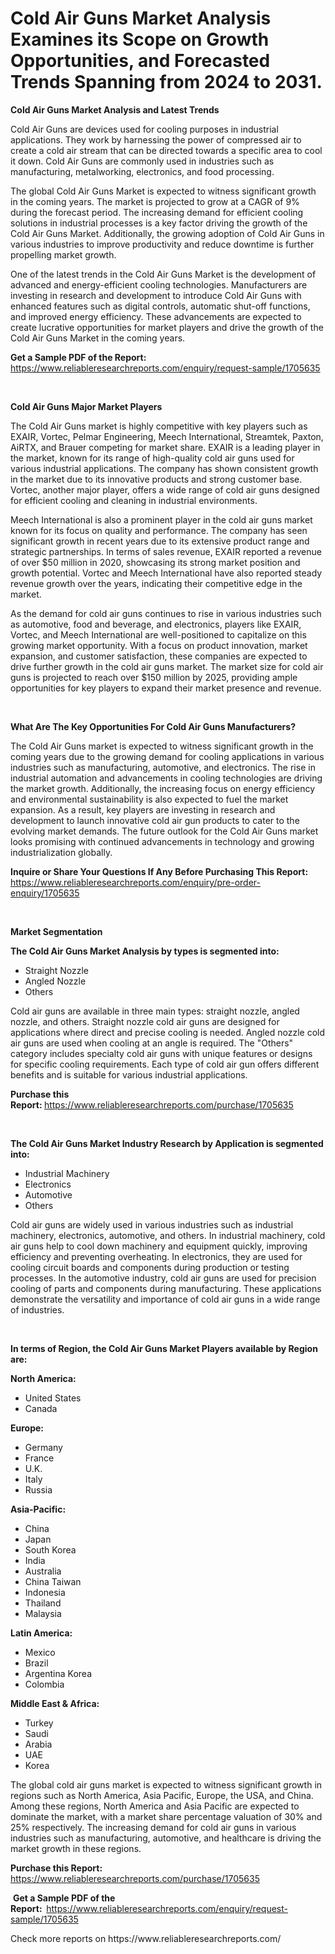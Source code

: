 <p><h1>Cold Air Guns Market Analysis Examines its Scope on Growth Opportunities, and Forecasted Trends Spanning from 2024 to 2031.</h1></p><p><strong>Cold Air Guns Market Analysis and Latest Trends</strong></p>
<p><p>Cold Air Guns are devices used for cooling purposes in industrial applications. They work by harnessing the power of compressed air to create a cold air stream that can be directed towards a specific area to cool it down. Cold Air Guns are commonly used in industries such as manufacturing, metalworking, electronics, and food processing.</p><p>The global Cold Air Guns Market is expected to witness significant growth in the coming years. The market is projected to grow at a CAGR of 9% during the forecast period. The increasing demand for efficient cooling solutions in industrial processes is a key factor driving the growth of the Cold Air Guns Market. Additionally, the growing adoption of Cold Air Guns in various industries to improve productivity and reduce downtime is further propelling market growth.</p><p>One of the latest trends in the Cold Air Guns Market is the development of advanced and energy-efficient cooling technologies. Manufacturers are investing in research and development to introduce Cold Air Guns with enhanced features such as digital controls, automatic shut-off functions, and improved energy efficiency. These advancements are expected to create lucrative opportunities for market players and drive the growth of the Cold Air Guns Market in the coming years.</p></p>
<p><strong>Get a Sample PDF of the Report:&nbsp;</strong> <a href="https://www.reliableresearchreports.com/enquiry/request-sample/1705635">https://www.reliableresearchreports.com/enquiry/request-sample/1705635</a></p>
<p>&nbsp;</p>
<p><strong>Cold Air Guns Major Market Players</strong></p>
<p><p>The Cold Air Guns market is highly competitive with key players such as EXAIR, Vortec, Pelmar Engineering, Meech International, Streamtek, Paxton, AiRTX, and Brauer competing for market share. EXAIR is a leading player in the market, known for its range of high-quality cold air guns used for various industrial applications. The company has shown consistent growth in the market due to its innovative products and strong customer base. Vortec, another major player, offers a wide range of cold air guns designed for efficient cooling and cleaning in industrial environments. </p><p>Meech International is also a prominent player in the cold air guns market known for its focus on quality and performance. The company has seen significant growth in recent years due to its extensive product range and strategic partnerships. In terms of sales revenue, EXAIR reported a revenue of over $50 million in 2020, showcasing its strong market position and growth potential. Vortec and Meech International have also reported steady revenue growth over the years, indicating their competitive edge in the market.</p><p>As the demand for cold air guns continues to rise in various industries such as automotive, food and beverage, and electronics, players like EXAIR, Vortec, and Meech International are well-positioned to capitalize on this growing market opportunity. With a focus on product innovation, market expansion, and customer satisfaction, these companies are expected to drive further growth in the cold air guns market. The market size for cold air guns is projected to reach over $150 million by 2025, providing ample opportunities for key players to expand their market presence and revenue.</p></p>
<p>&nbsp;</p>
<p><strong>What Are The Key Opportunities For Cold Air Guns Manufacturers?</strong></p>
<p><p>The Cold Air Guns market is expected to witness significant growth in the coming years due to the growing demand for cooling applications in various industries such as manufacturing, automotive, and electronics. The rise in industrial automation and advancements in cooling technologies are driving the market growth. Additionally, the increasing focus on energy efficiency and environmental sustainability is also expected to fuel the market expansion. As a result, key players are investing in research and development to launch innovative cold air gun products to cater to the evolving market demands. The future outlook for the Cold Air Guns market looks promising with continued advancements in technology and growing industrialization globally.</p></p>
<p><strong>Inquire or Share Your Questions If Any Before Purchasing This Report:</strong> <a href="https://www.reliableresearchreports.com/enquiry/pre-order-enquiry/1705635">https://www.reliableresearchreports.com/enquiry/pre-order-enquiry/1705635</a></p>
<p>&nbsp;</p>
<p><strong>Market Segmentation</strong></p>
<p><strong>The Cold Air Guns Market Analysis by types is segmented into:</strong></p>
<p><ul><li>Straight Nozzle</li><li>Angled Nozzle</li><li>Others</li></ul></p>
<p><p>Cold air guns are available in three main types: straight nozzle, angled nozzle, and others. Straight nozzle cold air guns are designed for applications where direct and precise cooling is needed. Angled nozzle cold air guns are used when cooling at an angle is required. The "Others" category includes specialty cold air guns with unique features or designs for specific cooling requirements. Each type of cold air gun offers different benefits and is suitable for various industrial applications.</p></p>
<p><strong>Purchase this Report:&nbsp;</strong><a href="https://www.reliableresearchreports.com/purchase/1705635">https://www.reliableresearchreports.com/purchase/1705635</a></p>
<p>&nbsp;</p>
<p><strong>The Cold Air Guns Market Industry Research by Application is segmented into:</strong></p>
<p><ul><li>Industrial Machinery</li><li>Electronics</li><li>Automotive</li><li>Others</li></ul></p>
<p><p>Cold air guns are widely used in various industries such as industrial machinery, electronics, automotive, and others. In industrial machinery, cold air guns help to cool down machinery and equipment quickly, improving efficiency and preventing overheating. In electronics, they are used for cooling circuit boards and components during production or testing processes. In the automotive industry, cold air guns are used for precision cooling of parts and components during manufacturing. These applications demonstrate the versatility and importance of cold air guns in a wide range of industries.</p></p>
<p>&nbsp;</p>
<p><strong>In terms of Region, the Cold Air Guns Market Players available by Region are:</strong></p>
<p>
    <p> <strong> North America: </strong>
        <ul>
            <li>United States</li>
            <li>Canada</li>
        </ul>
        </p> 
    <p> <strong> Europe: </strong>
        <ul>
            <li>Germany</li>
            <li>France</li>
            <li>U.K.</li>
            <li>Italy</li>
            <li>Russia</li>
        </ul>
        </p> 
    <p> <strong> Asia-Pacific: </strong>
        <ul>
            <li>China</li>
            <li>Japan</li>
            <li>South Korea</li>
            <li>India</li>
            <li>Australia</li>
            <li>China Taiwan</li>
            <li>Indonesia</li>
            <li>Thailand</li>
            <li>Malaysia</li>
        </ul>
        </p> 
    <p> <strong> Latin America: </strong>
        <ul>
            <li>Mexico</li>
            <li>Brazil</li>
            <li>Argentina Korea</li>
            <li>Colombia</li>
        </ul>
        </p> 
    <p> <strong> Middle East & Africa: </strong>
        <ul>
            <li>Turkey</li>
            <li>Saudi</li>
            <li>Arabia</li>
            <li>UAE</li>
            <li>Korea</li>
        </ul>
    </p>
    </p>
<p><p>The global cold air guns market is expected to witness significant growth in regions such as North America, Asia Pacific, Europe, the USA, and China. Among these regions, North America and Asia Pacific are expected to dominate the market, with a market share percentage valuation of 30% and 25% respectively. The increasing demand for cold air guns in various industries such as manufacturing, automotive, and healthcare is driving the market growth in these regions.</p></p>
<p><strong>Purchase this Report: </strong><a href="https://www.reliableresearchreports.com/purchase/1705635">https://www.reliableresearchreports.com/purchase/1705635</a></p>
<p>&nbsp;<strong>Get a Sample PDF of the Report:&nbsp;&nbsp;</strong><a href="https://www.reliableresearchreports.com/enquiry/request-sample/1705635">https://www.reliableresearchreports.com/enquiry/request-sample/1705635</a></p>
<p><strong></strong></p>
<p>Check more reports on https://www.reliableresearchreports.com/</p>
